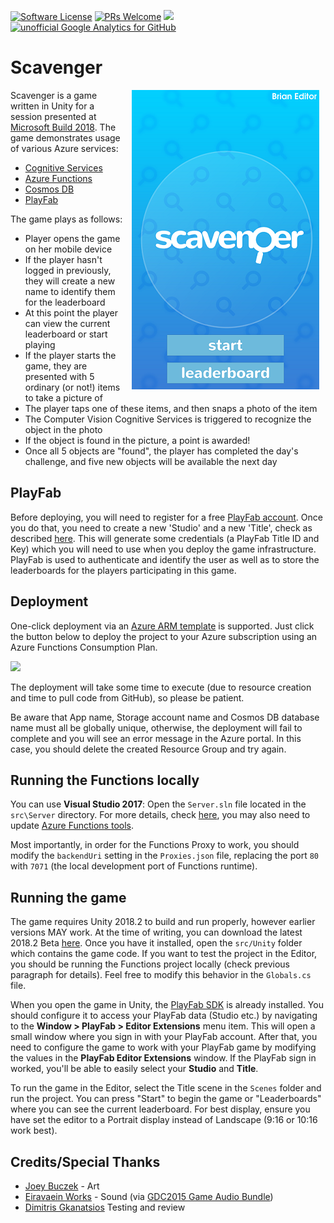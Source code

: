 [![Software License](https://img.shields.io/badge/license-MIT-brightgreen.svg?style=flat-square)](LICENSE)
[![PRs Welcome](https://img.shields.io/badge/PRs-welcome-brightgreen.svg?style=flat-square)](http://makeapullrequest.com)
![](https://img.shields.io/badge/status-stable-green.svg)
[![unofficial Google Analytics for GitHub](https://gaforgithub.azurewebsites.net/api?repo=Scavenger)](https://github.com/dgkanatsios/gaforgithub)

# Scavenger

<img align="right" hspace="10" src="docs/images/title.png">

Scavenger is a game written in Unity for a session presented at [Microsoft Build 2018](https://microsoft.com/build/). The game demonstrates usage of various Azure services:

* [Cognitive Services](https://aka.ms/cogdocs-scavenger)
* [Azure Functions](https://aka.ms/afdocs-scavenger)
* [Cosmos DB](https://aka.ms/cosdocs-scavenger)
* [PlayFab](https://playfab.com/)

The game plays as follows:

* Player opens the game on her mobile device
* If the player hasn't logged in previously, they will create a new name to identify them for the leaderboard
* At this point the player can view the current leaderboard or start playing
* If the player starts the game, they are presented with 5 ordinary (or not!) items to take a picture of
* The player taps one of these items, and then snaps a photo of the item
* The Computer Vision Cognitive Services is triggered to recognize the object in the photo
* If the object is found in the picture, a point is awarded!
* Once all 5 objects are "found", the player has completed the day's challenge, and five new objects will be available the next day

## PlayFab

Before deploying, you will need to register for a free [PlayFab account](https://developer.playfab.com/en-us/sign-up). Once you do that, you need to create a new 'Studio' and a new 'Title', check as described [here](https://api.playfab.com/docs/tutorials/landing-analytics/game-manager-tour). This will generate some credentials (a PlayFab Title ID and Key) which you will need to use when you deploy the game infrastructure. PlayFab is used to authenticate and identify the user as well as to store the leaderboards for the players participating in this game.

## Deployment

One-click deployment via an [Azure ARM template](https://docs.microsoft.com/en-us/azure/azure-resource-manager/resource-group-authoring-templates) is supported.  Just click the button below to deploy the project to your Azure subscription using an Azure Functions Consumption Plan.

<a href="https://portal.azure.com/#create/Microsoft.Template/uri/https%3A%2F%2Fraw.githubusercontent.com%2FBrianPeek%2FScavenger%2Fmaster%2Fazuredeploy.json" target="_blank"><img src="http://azuredeploy.net/deploybutton.png"/></a>

The deployment will take some time to execute (due to resource creation and time to pull code from GitHub), so please be patient.

Be aware that App name, Storage account name and Cosmos DB database name must all be globally unique, otherwise, the deployment will fail to complete and you will see an error message in the Azure portal. In this case, you should delete the created Resource Group and try again.

## Running the Functions locally

You can use **Visual Studio 2017**: Open the `Server.sln` file located in the `src\Server` directory. For more details, check [here](https://docs.microsoft.com/en-us/azure/azure-functions/functions-create-your-first-function-visual-studio), you may also need to update [Azure Functions tools](https://docs.microsoft.com/en-us/azure/azure-functions/functions-develop-vs#check-your-tools-version).

Most importantly, in order for the Functions Proxy to work, you should modify the `backendUri` setting in the `Proxies.json` file, replacing the port `80` with `7071` (the local development port of Functions runtime).

## Running the game

The game requires Unity 2018.2 to build and run properly, however earlier versions MAY work.  At the time of writing, you can download the latest 2018.2 Beta [here](https://unity3d.com/unity/beta/2018.2b). Once you have it installed, open the `src/Unity` folder which contains the game code. If you want to test the project in the Editor, you should be running the Functions project locally (check previous paragraph for details). Feel free to modify this behavior in the `Globals.cs` file.

When you open the game in Unity, the [PlayFab SDK](https://api.playfab.com/sdks/unity) is already installed. You should configure it to access your PlayFab data (Studio etc.) by navigating to the **Window > PlayFab > Editor Extensions** menu item. This will open a small window where you sign in with your PlayFab account. After that, you need to configure the game to work with your PlayFab game by modifying the values in the **PlayFab Editor Extensions** window. If the PlayFab sign in worked, you'll be able to easily select your **Studio** and **Title**.

To run the game in the Editor, select the Title scene in the `Scenes` folder and run the project. You can press "Start" to begin the game or "Leaderboards" where you can see the current leaderboard.  For best display, ensure you have set the editor to a Portrait display instead of Landscape (9:16 or 10:16 work best).

## Credits/Special Thanks

* [Joey Buczek](https://github.com/joeybuczek) - Art
* [Eiravaein Works](https://eiravaein.com/) - Sound (via [GDC2015 Game Audio Bundle](https://gamesounds.xyz/?dir=Sonniss.com%20-%20GDC%202015%20-%20Game%20Audio%20Bundle))
* [Dimitris Gkanatsios](https://github.com/dgkanatsios) Testing and review
